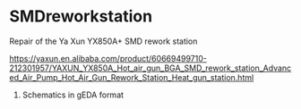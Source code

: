 # SMDreworkstation
Repair of the Ya Xun YX850A+ SMD rework station

https://yaxun.en.alibaba.com/product/60669499710-212301957/YAXUN_YX850A_Hot_air_gun_BGA_SMD_rework_station_Advanced_Air_Pump_Hot_Air_Gun_Rework_Station_Heat_gun_station.html

1. Schematics in gEDA format
